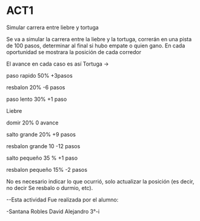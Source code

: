 # ACT1
Simular carrera entre liebre y tortuga

Se va a simular la carrera entre la liebre y la tortuga, correrán en una pista de 100 pasos, determinar al final si hubo empate o quien gano.
En cada oportunidad se mostrara la posición de cada corredor


El avance en cada caso es así
Tortuga ->

paso rapido 50% +3pasos

resbalon 20% -6 pasos

paso lento 30% +1 paso


Liebre

domir 20% 0 avance

salto grande 20% +9 pasos

resbalon grande 10 -12 pasos

salto pequeño 35 % +1 paso

resbalon pequeño 15% -2 pasos


No es necesario indicar lo que ocurrió, solo actualizar la posición (es decir, no decir Se resbalo o durmio, etc).

--Esta actividad Fue realizada por el alumno: 

-Santana Robles David Alejandro 3°-i
